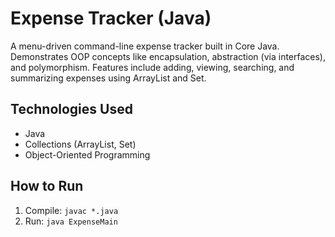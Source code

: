 # Expense Tracker (Java)

A menu-driven command-line expense tracker built in Core Java. Demonstrates OOP concepts like encapsulation, abstraction (via interfaces), and polymorphism. Features include adding, viewing, searching, and summarizing expenses using ArrayList and Set.

## Technologies Used
- Java
- Collections (ArrayList, Set)
- Object-Oriented Programming

## How to Run
1. Compile: `javac *.java`
2. Run: `java ExpenseMain`
